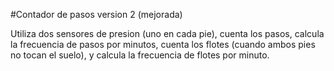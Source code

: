 #Contador de pasos
version 2 (mejorada)

Utiliza dos sensores de presion (uno en cada pie), cuenta los pasos, calcula la frecuencia de pasos por minutos, cuenta los flotes (cuando ambos pies no tocan el suelo), y calcula la frecuencia de flotes por minuto.
